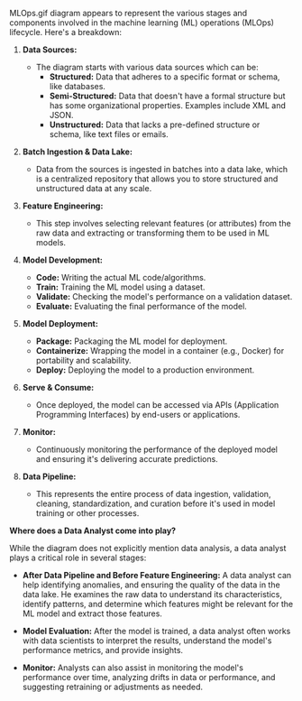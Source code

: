 MLOps.gif diagram appears to represent the various stages and components involved in the machine learning (ML) operations (MLOps) lifecycle. Here's a breakdown:

1. **Data Sources:** 
    - The diagram starts with various data sources which can be:
        * **Structured:** Data that adheres to a specific format or schema, like databases.
        * **Semi-Structured:** Data that doesn't have a formal structure but has some organizational properties. Examples include XML and JSON.
        * **Unstructured:** Data that lacks a pre-defined structure or schema, like text files or emails.

2. **Batch Ingestion & Data Lake:** 
    - Data from the sources is ingested in batches into a data lake, which is a centralized repository that allows you to store structured and unstructured data at any scale.

3. **Feature Engineering:** 
    - This step involves selecting relevant features (or attributes) from the raw data and extracting or transforming them to be used in ML models.

4. **Model Development:** 
    - **Code:** Writing the actual ML code/algorithms.
    - **Train:** Training the ML model using a dataset.
    - **Validate:** Checking the model's performance on a validation dataset.
    - **Evaluate:** Evaluating the final performance of the model.

5. **Model Deployment:** 
    - **Package:** Packaging the ML model for deployment.
    - **Containerize:** Wrapping the model in a container (e.g., Docker) for portability and scalability.
    - **Deploy:** Deploying the model to a production environment.

6. **Serve & Consume:** 
    - Once deployed, the model can be accessed via APIs (Application Programming Interfaces) by end-users or applications.

7. **Monitor:** 
    - Continuously monitoring the performance of the deployed model and ensuring it's delivering accurate predictions.

8. **Data Pipeline:** 
    - This represents the entire process of data ingestion, validation, cleaning, standardization, and curation before it's used in model training or other processes.

**Where does a Data Analyst come into play?**

While the diagram does not explicitly mention data analysis, a data analyst plays a critical role in several stages:

- **After Data Pipeline and Before Feature Engineering:** A data analyst can help identifying anomalies, and ensuring the quality of the data in the data lake. He examines the raw data to understand its characteristics, identify patterns, and determine which features might be relevant for the ML model and extract those features.

- **Model Evaluation:** After the model is trained, a data analyst often works with data scientists to interpret the results, understand the model's performance metrics, and provide insights.

- **Monitor:** Analysts can also assist in monitoring the model's performance over time, analyzing drifts in data or performance, and suggesting retraining or adjustments as needed.